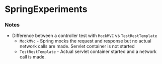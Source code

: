 # SpringExperiments

### Notes
* Difference between a controller test with `MockMVC` vs `TestRestTemplate`
    * `MockMVc` - Spring mocks the request and response but no actual network calls are made. Servlet container is not started
    * `TestRestTemplate` - Actual servlet container started and a network call is made.

